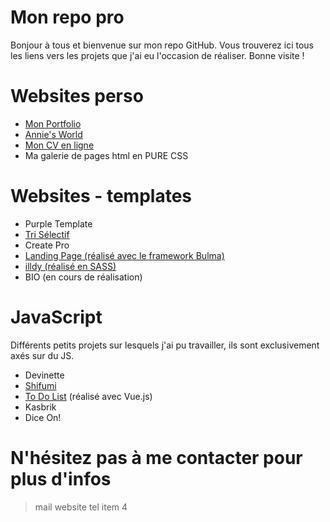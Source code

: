 # Mon repo pro

Bonjour à tous et bienvenue sur mon repo GitHub. Vous trouverez ici tous les liens vers les projets que j'ai eu l'occasion de réaliser. Bonne visite !

# Websites perso

  - [Mon Portfolio](https://shi974.github.io/)
  - [Annie's World](https://github.com/Shi974/effective-invention/tree/master/Websites/Annie's%20World)
  - [Mon CV en ligne](https://github.com/Shi974/effective-invention/tree/master/Websites/Mon%20CV)
  - Ma galerie de pages html en PURE CSS


# Websites - templates
  - Purple Template
  - [Tri Sélectif](https://github.com/Shi974/Tri-Selectif)
  - Create Pro
  - [Landing Page (réalisé avec le framework Bulma)](https://github.com/Shi974/LandingPage)
  - [illdy (réalisé en SASS)](https://github.com/Shi974/illdy)
  - BIO (en cours de réalisation)

# JavaScript

Différents petits projets sur lesquels j'ai pu travailler, ils sont exclusivement axés sur du JS.

 - Devinette
 - [Shifumi](https://github.com/Shi974/shifumi)
 - [To Do List](https://github.com/Shi974/To-Do-List) (réalisé avec Vue.js)
 - Kasbrik
 - Dice On!

# N'hésitez pas à me contacter pour plus d'infos

> mail
> website
> tel
> item 4